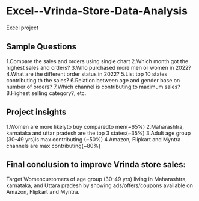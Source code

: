 # Excel--Vrinda-Store-Data-Analysis
Excel project

##  Sample Questions ##
1.Compare the sales and orders using single chart
2.Which month got the highest sales and orders?
3.Who purchased more men or women in 2022?
4.What are the different order status in 2022?
5.List top 10 states contributing th the sales?
6.Relation between age and gender base on number of orders?
7.Which channel is contributing to maximum sales?
8.Highest selling category?, etc.

## Project insights ##
1.Women are more likelyto buy comparedto men(~65%)
2.Maharashtra, karnataka and uttar pradesh are the top 3 states(~35%)
3.Adult age group (30-49 yrs)is max contributing (~50%)
4.Amazon, Flipkart and Myntra channels are max contributing(~80%)

## Final conclusion to improve Vrinda store sales:
Target Womencustomers of age group (30-49 yrs) living in Maharashtra, karnataka, and Uttara pradesh by showing 
ads/offers/coupons available on Amazon, Flipkart and Myntra.
